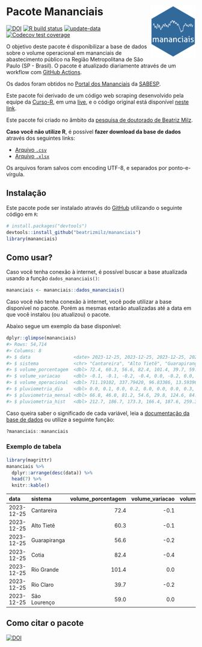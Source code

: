 
<!-- README.md is generated from README.Rmd. Please edit that file -->

# Pacote Mananciais <img src="man/figures/hexlogo.png" align="right" width = "120px"/>

<!-- badges: start -->

[![DOI](https://zenodo.org/badge/DOI/10.5281/zenodo.4733056.svg)](https://doi.org/10.5281/zenodo.4733056)
[![R build
status](https://github.com/beatrizmilz/mananciais/workflows/R-CMD-check/badge.svg)](https://github.com/beatrizmilz/mananciais/actions)
[![update-data](https://github.com/beatrizmilz/mananciais/actions/workflows/2-update_data.yaml/badge.svg)](https://github.com/beatrizmilz/mananciais/actions/workflows/2-update_data.yaml)
[![Codecov test
coverage](https://codecov.io/gh/beatrizmilz/mananciais/branch/master/graph/badge.svg)](https://codecov.io/gh/beatrizmilz/mananciais?branch=master)
<!-- badges: end -->

O objetivo deste pacote é disponibilizar a base de dados sobre o volume
operacional em mananciais de abastecimento público na Região
Metropolitana de São Paulo (SP - Brasil). O pacote é atualizado
diariamente através de um workflow com [GitHub
Actions](https://github.com/beatrizmilz/mananciais/actions).

Os dados foram obtidos no [Portal dos
Mananciais](http://mananciais.sabesp.com.br/Situacao) da
[SABESP](http://site.sabesp.com.br/site/Default.aspx).

Este pacote foi derivado de um código web scraping desenvolvido pela
equipe da [Curso-R](https://www.curso-r.com/), em uma
[live](https://youtu.be/jvZIxrMmOcQ), e o código original está
disponível [neste
link](https://github.com/curso-r/lives/blob/master/drafts/20200730_scraper_sabesp.R).

Este pacote foi criado no âmbito da [pesquisa de doutorado de Beatriz
Milz](https://beatrizmilz.github.io/tese/).

**Caso você não utilize R**, é possível **fazer download da base de
dados** através dos seguintes links:

- [Arquivo
  `.csv`](https://github.com/beatrizmilz/mananciais/raw/master/inst/extdata/mananciais.csv)
- [Arquivo
  `.xlsx`](https://github.com/beatrizmilz/mananciais/blob/master/inst/extdata/mananciais.xlsx?raw=true)

Os arquivos foram salvos com encoding UTF-8, e separados por
ponto-e-vírgula.

## Instalação

Este pacote pode ser instalado através do [GitHub](https://github.com/)
utilizando o seguinte código em `R`:

``` r
# install.packages("devtools")
devtools::install_github("beatrizmilz/mananciais")
library(mananciais)
```

## Como usar?

Caso você tenha conexão à internet, é possível buscar a base atualizada
usando a função `dados_mananciais()`:

``` r
mananciais <- mananciais::dados_mananciais() 
```

Caso você não tenha conexão à internet, você pode utilizar a base
disponível no pacote. Porém as mesmas estarão atualizadas até a data em
que você instalou (ou atualizou) o pacote.

Abaixo segue um exemplo da base disponível:

``` r
dplyr::glimpse(mananciais)
#> Rows: 54,714
#> Columns: 8
#> $ data                <date> 2023-12-25, 2023-12-25, 2023-12-25, 2023-12-25, 2…
#> $ sistema             <chr> "Cantareira", "Alto Tietê", "Guarapiranga", "Cotia…
#> $ volume_porcentagem  <dbl> 72.4, 60.3, 56.6, 82.4, 101.4, 39.7, 59.0, 72.5, 6…
#> $ volume_variacao     <dbl> -0.1, -0.1, -0.2, -0.4, 0.0, -0.2, 0.0, -0.1, 0.0,…
#> $ volume_operacional  <dbl> 711.19102, 337.79420, 96.83386, 13.59396, 113.7150…
#> $ pluviometria_dia    <dbl> 0.0, 0.1, 0.0, 0.2, 0.0, 0.0, 0.0, 0.3, 26.3, 26.0…
#> $ pluviometria_mensal <dbl> 66.8, 46.0, 81.2, 54.6, 29.8, 124.6, 84.6, 66.8, 4…
#> $ pluviometria_hist   <dbl> 212.7, 186.7, 173.3, 166.4, 187.6, 259.3, 214.3, 2…
```

Caso queira saber o significado de cada variável, leia a [documentação
da base de
dados](https://beatrizmilz.github.io/mananciais/reference/mananciais.html)
ou utilize a seguinte função:

``` r
?mananciais::mananciais
```

### Exemplo de tabela

``` r
library(magrittr)
mananciais %>% 
  dplyr::arrange(desc(data)) %>% 
  head(7) %>%
  knitr::kable()
```

| data       | sistema      | volume_porcentagem | volume_variacao | volume_operacional | pluviometria_dia | pluviometria_mensal | pluviometria_hist |
|:-----------|:-------------|-------------------:|----------------:|-------------------:|-----------------:|--------------------:|------------------:|
| 2023-12-25 | Cantareira   |               72.4 |            -0.1 |          711.19102 |              0.0 |                66.8 |             212.7 |
| 2023-12-25 | Alto Tietê   |               60.3 |            -0.1 |          337.79420 |              0.1 |                46.0 |             186.7 |
| 2023-12-25 | Guarapiranga |               56.6 |            -0.2 |           96.83386 |              0.0 |                81.2 |             173.3 |
| 2023-12-25 | Cotia        |               82.4 |            -0.4 |           13.59396 |              0.2 |                54.6 |             166.4 |
| 2023-12-25 | Rio Grande   |              101.4 |             0.0 |          113.71507 |              0.0 |                29.8 |             187.6 |
| 2023-12-25 | Rio Claro    |               39.7 |            -0.2 |            5.42460 |              0.0 |               124.6 |             259.3 |
| 2023-12-25 | São Lourenço |               59.0 |             0.0 |           52.43994 |              0.0 |                84.6 |             214.3 |

## Como citar o pacote

[![DOI](https://zenodo.org/badge/DOI/10.5281/zenodo.4733056.svg)](https://doi.org/10.5281/zenodo.4733056)
